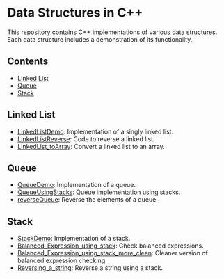 # Data Structures in C++

This repository contains C++ implementations of various data structures. Each data structure includes a demonstration of its functionality.

## Contents

- [Linked List](#linked-list)
- [Queue](#queue)
- [Stack](#stack)

## Linked List

- [LinkedListDemo](LinkedList/LinkedListDemo.cpp): Implementation of a singly linked list.
- [LinkedListReverse](LinkedList/LinkedListReverse.cpp): Code to reverse a linked list.
- [LinkedList_toArray](LinkedList/LinkedList_toArray.cpp): Convert a linked list to an array.

## Queue

- [QueueDemo](Queue/QueueDemo.cpp): Implementation of a queue.
- [QueueUsingStacks](Queue/QueueUsingStacks.cpp): Queue implementation using stacks.
- [reverseQueue](Queue/reverseQueue.cpp): Reverse the elements of a queue.

## Stack

- [StackDemo](Stack/StackDemo.cpp): Implementation of a stack.
- [Balanced_Expression_using_stack](Stack/Balanced_Expression_using_stack.cpp): Check balanced expressions.
- [Balanced_Expression_using_stack_more_clean](Stack/Balanced_Expression_using_stack_more_clean.cpp): Cleaner version of balanced expression checking.
- [Reversing_a_string](Stack/Reversing_a_string.cpp): Reverse a string using a stack.

